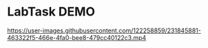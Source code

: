 # LabTask DEMO

https://user-images.githubusercontent.com/122258859/231845881-463322f5-466e-4fa0-bee8-479cc40122c3.mp4

